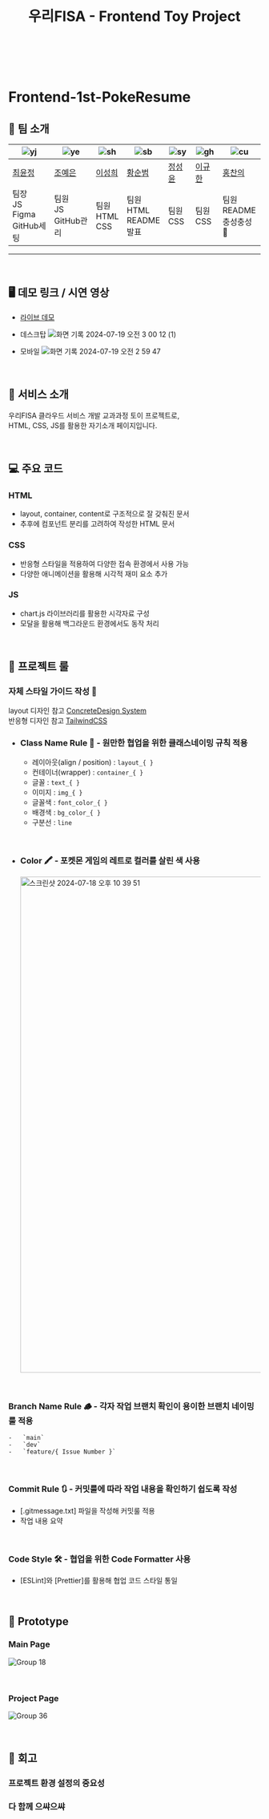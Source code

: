 <!-- # frontend-1st-poketmon-resume -->
<h1 align="center">우리FISA - Frontend Toy Project</h1>

<br>
<br>
<br>
<br>

# Frontend-1st-PokeResume

## 👻 팀 소개

| ![yj](https://github.com/user-attachments/assets/ca8b5b17-4d2a-4ad4-8027-a9db98fd9a25) | ![ye](https://github.com/user-attachments/assets/3649eb79-3d0c-4b12-ab07-c01032ba34bd) | ![sh](https://github.com/user-attachments/assets/320f9e2d-06ce-481a-b761-854dd6ae03bd) | ![sb](https://github.com/LSTM2023/.github/assets/87134443/df2ccbe5-18e0-4633-9a6b-c1033b72be43) | ![sy](https://github.com/LSTM2023/.github/assets/87134443/6abc05e7-7570-4fa3-b4b1-5dbcafae6059) | ![gh](https://github.com/LSTM2023/.github/assets/87134443/348d9def-1c2b-495b-b88f-17660ec182c9) | ![cu](https://github.com/LSTM2023/.github/assets/87134443/04fdaa22-9bda-4902-a711-ffa96526dbd9) |
| ----------------------------------------------------------------------------------------------- | ----------------------------------------------------------------------------------------------- | ----------------------------------------------------------------------------------------------- | ----------------------------------------------------------------------------------------------- |----------------------------------------------------------------------------------------------- | ----------------------------------------------------------------------------------------------- | ----------------------------------------------------------------------------------------------- |
| [최윤정](https://github.com/cbj0010) | [조예은](https://github.com/dpdms529) | [이성희](https://github.com/LouiIII3) | [황순범](https://github.com/HwangSunBeom) | [정성윤](https://github.com/apple6346654) | [이규한](https://github.com/kh-0818) | [홍찬의](https://github.com/hcu55) |
| 팀장<br>JS<br>Figma<br>GitHub세팅 | 팀원<br>JS<br>GitHub관리 | 팀원<br>HTML<br>CSS | 팀원<br>HTML<br>README<br>발표 | 팀원<br>CSS | 팀원<br>CSS | 팀원<br>README<br>충성충성🫡 |

---

<br>

## 🖥️ 데모 링크 / 시연 영상

- [라이브 데모](https://woorifisa-service-dev-3rd.github.io/frontend-1st-poketmon-resume/)

- 데스크탑
![화면 기록 2024-07-19 오전 3 00 12 (1)](https://github.com/user-attachments/assets/d4729c1c-e9ce-46e1-ae31-ad4b87c24f9f)

- 모바일
![화면 기록 2024-07-19 오전 2 59 47](https://github.com/user-attachments/assets/6e2f40cb-e001-4170-a364-254d07c74c94)

<br>

## 🍦 서비스 소개

우리FISA 클라우드 서비스 개발 교과과정 토이 프로젝트로, <br>
HTML, CSS, JS를 활용한 자기소개 페이지입니다.

<br>

## 💻 주요 코드

### HTML
- layout, container, content로 구조적으로 잘 갖춰진 문서
- 추후에 컴포넌트 분리를 고려하여 작성한 HTML 문서

### CSS
- 반응형 스타일을 적용하여 다양한 접속 환경에서 사용 가능
- 다양한 애니메이션을 활용해 시각적 재미 요소 추가

### JS
- chart.js 라이브러리를 활용한 시각자료 구성
- 모달을 활용해 백그라운드 환경에서도 동작 처리

<br>

## 🚧 프로젝트 룰

### 자체 스타일 가이드 작성 💄
layout 디자인 참고 [ConcreteDesign System](https://www.figma.com/community/file/1199986353366991625) <br>
반응형 디자인 참고 [TailwindCSS](https://www.figma.com/community/file/1199986353366991625)

-   <h3>Class Name Rule 📌 - 원만한 협업을 위한 클래스네이밍 규칙 적용</h3>

    -   레이아웃(align / position) : `layout_{ }`
    -   컨테이너(wrapper) : `container_{ }`
    -   글꼴 : `text_{ }`
    -   이미지 : `img_{ }`
    -   글꼴색 : `font_color_{ }`
    -   배경색 : `bg_color_{ }`
    -   구분선 : `line`

<br>

-   <h3>Color 🖍️ - 포켓몬 게임의 레트로 컬러를 살린 색 사용</h3>
      <img width="990" alt="스크린샷 2024-07-18 오후 10 39 51" src="https://github.com/user-attachments/assets/79c5422b-fd13-4bbf-984e-0404b1bdda0f">
<br>

### Branch Name Rule 🪵 - 각자 작업 브랜치 확인이 용이한 브랜치 네이밍 룰 적용

    -   `main`
    -   `dev`
    -   `feature/{ Issue Number }`

<br>

### Commit Rule 🔃 - 커밋룰에 따라 작업 내용을 확인하기 쉽도록 작성

-   [.gitmessage.txt] 파일을 작성해 커밋룰 적용
-   작업 내용 요약

<br>

### Code Style 🛠️ - 협업을 위한 Code Formatter 사용

- [ESLint]와 [Prettier]를 활용해 협업 코드 스타일 통일

<br>

## 🤖 Prototype

### Main Page

![Group 18](https://github.com/user-attachments/assets/f31309b9-ee73-4afa-be27-fd75c1af86d0)

<br>

### Project Page

![Group 36](https://github.com/user-attachments/assets/6a8da71b-306c-46ef-926e-7e49115844c8)

<br>

## 🤯 회고

### 프로젝트 환경 설정의 중요성

### 다 함께 으쌰으쌰


<!-- ## Lighthouse

### 개선 전

<img src="./src/img/lighthouse1.png" width="600" height="600"/>
<br>

### 개선 후

<img src="./src/img/lighthouse2.png" width="600" height="600"/> -->
